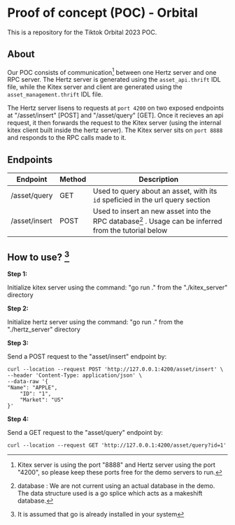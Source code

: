 # Proof of concept (POC) - Orbital

This is a repository for the Tiktok Orbital 2023 POC.


## About
Our POC consists of communication[^3] between one Hertz server and one RPC server. The Hertz server is generated using the `asset_api.thrift` IDL file, while the Kitex server and client are generated using the `asset_management.thrift` IDL file.

The Hertz server lisens to requests at `port 4200` on two exposed endpoints at "/asset/insert" [POST] and "/asset/query" [GET]. Once it recieves an api request, it then forwards the request to the Kitex server (using the internal kitex client built inside the hertz server). The Kitex server sits on `port 8888` and responds to the RPC calls made to it.


## Endpoints
| Endpoint | Method | Description |
| --- | --- | --- |
| /asset/query | GET | Used to query about an asset, with its `id` speficied in the url query section |
| /asset/insert | POST | Used to insert an new asset into the RPC database[^1] . Usage can be inferred from the tutorial below |


## How to use? [^2]
**Step 1:**

Initialize kitex server using the command:
"go run ."
from the "./kitex_server" directory


**Step 2:**

Initialize hertz server using the command:
"go run ."
from the "./hertz_server" directory

**Step 3:**

Send a POST request to the "asset/insert" endpoint by:

```
curl --location --request POST 'http://127.0.0.1:4200/asset/insert' \
--header 'Content-Type: application/json' \
--data-raw '{
"Name": "APPLE",
	"ID": "1",
	"Market": "US"
}'
```


**Step 4:**

Send a GET request to the "asset/query" endpoint by:
```
curl --location --request GET 'http://127.0.0.1:4200/asset/query?id=1'
```


[^1]: database : We are not current using an actual database in the demo. The data structure used is a go splice which acts as a makeshift database.
[^2]: It is assumed that go is already installed in your system
[^3]: Kitex server is using the port "8888" and Hertz server using the port "4200", so please keep these ports free for the demo servers to run. 
